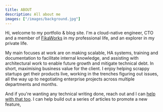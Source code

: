 ```yaml
---
title: ABOUT
description: All about me
images: ["/images/background.jpg"]
---
```

Hi, welcome to my portfolio & blog site. I'm a cloud-native engineer, CTO and a member of [FikaWorks](https://fika.works) in my professional life, and an explorer in my private life.

My main focuses at work are on making scalable, HA systems, training and documentation to facilitate internal knowledge, and assisting with architectural work to enable future growth and mitigate technical debt. In short, maximising business value for the client.
I enjoy helping scrappy startups get their products live, working in the trenches figuring out issues, all the way up to negotiating enterprise projects across multiple departments and months.

And if you're wanting any technical writing done, reach out and I can [help with that too](/portfolio/writing/). I can help build out a series of articles to promote a new feature,